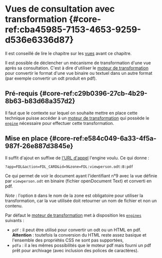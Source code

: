 # Vues de consultation avec transformation {#core-ref:cba45985-7153-4653-9259-d536e6336d87}

Il est conseillé de lire le chapitre sur les [vues][view] avant ce chapitre.

Il est possible de déclencher un mécanisme de transformation d'une vue après sa
consultation. C'est à dire d'utiliser le [moteur de transformation][te] pour
convertir le format d'une vue binaire ou textuel dans un autre format (par
exemple convertir un odt produit en pdf).

## Pré-requis {#core-ref:c29b0396-27cb-4b29-8b63-b83d68a357d2}

Il faut que le contexte sur lequel on souhaite mettre en place cette technique
puisse accéder à un [moteur de transformation][te] qui possède le 
[`engine`][engine] nécessaire pour effectuer cette transformation.

## Mise en place {#core-ref:e584c049-6a33-4f5a-987f-26e887d3845e}

Il suffit d'ajout en suffixe de [l'URL d'appel][view] l'engine voulu. Ce qui 
donne :

`?app=FDL&action=FDL_CARD&id=9&zone=FDL:viewperson.odt:B:pdf`

Ce qui permet de voir le document ayant l'identifiant n°9 avec la vue définie
par  `viewperson.odt` en binaire (fichier openDocument Text) et converti en pdf.

*Note* : l'option `B` dans le nom de la zone  est obligatoire pour utiliser la
transformation, car la vue utilisée doit retourner un nom de fichier et non un
contenu.

Par défaut le [moteur de transformation][te] met à disposition les 
[`engines`][engine] suivants :

* `pdf` : il peut être utilisé pour convertir un odt ou un HTML en pdf. 
**Attention** : toutefois la conversion du HTML reste assez basique et 
l'ensemble des propriétés CSS ne sont pas supportées,
* `pdfa` : il a les mêmes possibilités que le moteur pdf mais fourni un pdf prêt
pour archivage (avec inclusion des polices de caractères).

<!-- link -->
[view]:     #core-ref:d59a0b84-49c8-470b-8f38-fb138eb62be5
[te]:       https://docs.anakeen.com/dynacase/3.2/dynacase-doc-tengine-installation-operating/website/book/index.html "Installation et exploitation Tranformation Engine"
[engine]:   https://docs.anakeen.com/dynacase/3.2/dynacase-doc-tengine-installation-operating/website/book/gestion-des-engins.html "Gestion des engins de transformations"